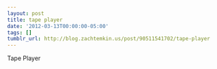 ```yaml
---
layout: post
title: tape player
date: '2012-03-13T00:00:00-05:00'
tags: []
tumblr_url: http://blog.zachtemkin.us/post/90511541702/tape-player
---
```

Tape Player
